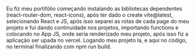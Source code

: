 Eu fiz meu portifólio começando instalando as bibliotecas dependentes (react-router-dom, react-icons), após ter dado o create vite@latest, selecionando React e JS, após isso separei as rotas de cada page do meu projeto e
fui dando continuidade nos projetos, importando functions e colocando no App JS, onde seria renderizado meu projeto, após isso fiz a aplicação ser upada no vercel. Logando meu projeto la, e aqui no código, no terminal finalizando com npm run build. 